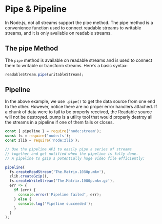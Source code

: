 # Pipe & Pipeline

In Node.js, not all streams support the pipe method. The pipe method is a convenience function used to connect readable streams to writable streams, and it is only available on readable streams.

## The pipe Method

The `pipe` method is available on readable streams and is used to connect them to writable or transform streams. Here’s a basic syntax:

```js
readableStream.pipe(writableStream);
```

## Pipeline

In the above example, we use `.pipe()` to get the data source from one end to the other. However, notice there are no proper error handlers attached. If a chunk of data were to fail to be properly received, the Readable source will not be destroyed. pump is a utility tool that would properly destroy all the streams in a pipeline if one of them fails or closes.

```js
const { pipeline } = require('node:stream');
const fs = require('node:fs');
const zlib = require('node:zlib');

// Use the pipeline API to easily pipe a series of streams
// together and get notified when the pipeline is fully done.
// A pipeline to gzip a potentially huge video file efficiently:

pipeline(
  fs.createReadStream('The.Matrix.1080p.mkv'),
  zlib.createGzip(),
  fs.createWriteStream('The.Matrix.1080p.mkv.gz'),
  err => {
    if (err) {
      console.error('Pipeline failed', err);
    } else {
      console.log('Pipeline succeeded');
    }
  }
);
```
